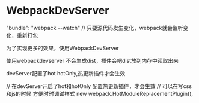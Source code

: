 # WebpackDevServer

"bundle": "webpack --watch"  // 只要源代码发生变化，webpack就会监听变化，重新打包

为了实现更多的效果，使用WebpackDevServer

使用webpackdevserver 不会生成dist，插件会吧dist放到内存中读取出来


devServer配置了hot hotOnly,热更新插件才会生效

// 在devServer开启了hot和hotOnly 配置热更新插件，才会生效
// 可以在写css和js的时候 方便时时调试样式
new webpack.HotModuleReplacementPlugin(),
